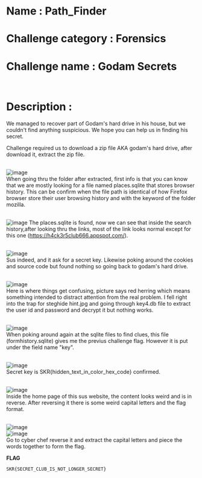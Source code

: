 # Name               : Path_Finder <br>
# Challenge category : Forensics <br>
# Challenge name     : Godam Secrets <br><br>

# Description :
We managed to recover part of Godam's hard drive in his house, but we couldn't find anything suspicious. We hope you can help us in finding his secret.

Challenge required us to download a zip file AKA godam's hard drive, after download it, extract the zip file.
<br>
<br>

![image](https://github.com/user-attachments/assets/fa1899a5-9829-4ca4-ac3c-9d62e25ea9fb) <br>
When going thru the folder after extracted, first info is that you can know that we are mostly looking for a file named places.sqlite that stores browser history.
This can be confirm when the file path is identical of how Firefox browser store their user browsing history and with the keyword of the folder mozilla.
<br>
<br>

![image](https://github.com/user-attachments/assets/7256c453-12ee-4d34-973a-2026c391f949)
The places.sqlite is found, now we can see that inside the search history,after looking thru the links, most of the link looks normal except for this one (https://h4ck3r5club666.appspot.com/). 
<br>
<br>

![image](https://github.com/user-attachments/assets/979be962-e24a-4763-91d9-2442bb37d44d) <br>
Sus indeed, and it ask for a secret key. Likewise poking around the cookies and source code but found nothing so going back to godam's hard drive.
<br>
<br>

![image](https://github.com/user-attachments/assets/79b68244-7f20-4b29-bb8c-6041483deefe) <br>
Here is where things get confusing, picture says red herring which means something intended to distract attention from the real problem.
I fell right into the trap for steghide hint.jpg and going through key4.db file to extract the user id and password and decrypt it but nothing works.
<br>
<br>

![image](https://github.com/user-attachments/assets/a17866df-9335-42e2-8840-ba6f48b564e9) <br>
When poking around again at the sqlite files to find clues, this file (formhistory.sqlite) gives me the previus challenge flag. However it is put under the field name "key".
<br>
<br>

![image](https://github.com/user-attachments/assets/94f74e5f-edaa-40e9-b4c1-1113656ac6b7) <br>
Secret key is SKR{hidden_text_in_color_hex_code} confirmed.
<br>
<br>

![image](https://github.com/user-attachments/assets/a192c679-ad36-46c2-b729-23250d27161b) <br>
Inside the home page of this sus website, the content looks weird and is in reverse. After reversing it there is some weird capital letters and the flag format.
<br>
<br>

![image](https://github.com/user-attachments/assets/068fd731-43f7-4d69-a3e5-62bdabb0487f)<br>
![image](https://github.com/user-attachments/assets/7fd95df5-ad24-48e6-8041-71b1267eda00)<br>
Go to cyber chef reverse it and extract the capital letters and piece the words together to form the flag.

**FLAG**
```
SKR{SECRET_CLUB_IS_NOT_LONGER_SECRET}
```


